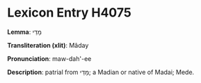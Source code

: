# Lexicon Entry H4075

**Lemma**: מָדַי

**Transliteration (xlit)**: Mâday

**Pronunciation**: maw-dah'-ee

**Description**:
patrial from מָדַי; a Madian or native of Madai; Mede.
